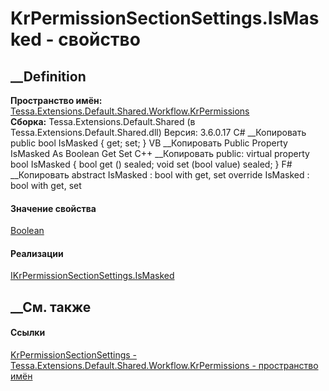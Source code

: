 # KrPermissionSectionSettings.IsMasked - свойство
##  __Definition
 **Пространство имён:**
[Tessa.Extensions.Default.Shared.Workflow.KrPermissions](N_Tessa_Extensions_Default_Shared_Workflow_KrPermissions.htm)  
 **Сборка:** Tessa.Extensions.Default.Shared (в
Tessa.Extensions.Default.Shared.dll) Версия: 3.6.0.17
C# __Копировать
     public bool IsMasked { get; set; }
VB __Копировать
     Public Property IsMasked As Boolean
    	Get
    	Set
C++ __Копировать
     public:
    virtual property bool IsMasked {
    	bool get () sealed;
    	void set (bool value) sealed;
    }
F# __Копировать
     abstract IsMasked : bool with get, set
    override IsMasked : bool with get, set
#### Значение свойства
[Boolean](https://learn.microsoft.com/dotnet/api/system.boolean)
#### Реализации
[IKrPermissionSectionSettings.IsMasked](P_Tessa_Extensions_Default_Shared_Workflow_KrPermissions_IKrPermissionSectionSettings_IsMasked.htm)  
##  __См. также
#### Ссылки
[KrPermissionSectionSettings -
](T_Tessa_Extensions_Default_Shared_Workflow_KrPermissions_KrPermissionSectionSettings.htm)
[Tessa.Extensions.Default.Shared.Workflow.KrPermissions - пространство
имён](N_Tessa_Extensions_Default_Shared_Workflow_KrPermissions.htm)
